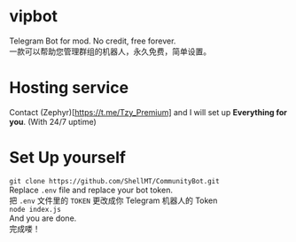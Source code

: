 # vipbot
Telegram Bot for mod. No credit, free forever. </br> 一款可以帮助您管理群组的机器人，永久免费，简单设置。

# Hosting service
Contact (Zephyr)[https://t.me/Tzy_Premium] and I will set up **Everything for you**. (With 24/7 uptime)

# Set Up yourself
`git clone https://github.com/ShellMT/CommunityBot.git`<br />
Replace `.env` file and replace your bot token.<br />
把 `.env` 文件里的 `TOKEN` 更改成你 Telegram 机器人的 Token<br />
`node index.js`<br />
And you are done.<br />
完成喽！
